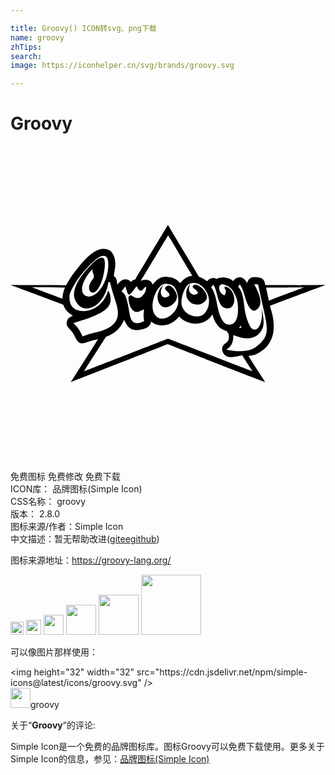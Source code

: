 ```yaml
---

title: Groovy() ICON转svg、png下载
name: groovy
zhTips: 
search: 
image: https://iconhelper.cn/svg/brands/groovy.svg

---
```


# Groovy  <small style="font-size: 60%;font-weight: 100"></small>

<div id="svg" class="svg-wrap">
<svg role="img" viewBox="0 0 24 24" xmlns="http://www.w3.org/2000/svg"><title>Groovy icon</title><path d="M11.997 6.012S10.315 8.8 9.516 10.155c-.155.058-.172.041-.341.207-.41-.47-.897-.041-1.028.22-.057-.566-.151-.567-.279-.694.074-.496.316-1.305-.241-1.884-1.078-.727-2.326 1.05-3.021 1.982l-.375.622c-1.546-.032-2.763.008-4.231-.021 1.79.67 1.864.686 4.026 1.506 0 .066.161.372.34.552.147.15.308.234.389.284-.106.054-.32.138-.385.258-.292.546.139.672.418 1.107.315.568.382.944 1.126.625.254-.11.562-.148.758-.21-.693 1.094-.87 1.392-2.083 3.274l.012.004c4.85-1.893 4.974-1.942 7.373-2.89 3.448 1.338 3.646 1.448 7.432 2.891-.529-.826-.89-1.343-1.274-1.995.151-.013.483-.046.777-.233.213-.135.463-.288.688-.574.443-.565.551-1.277.39-2.166-.078-.423-.235-.834-.213-.85 2.061-.778 2.304-.862 4.226-1.587-2.31.034-2.422.01-4.591.016-.036-.414-.244-.627-.882-.606-.238.039-.389.12-.5.445-.357-.657-.85-.464-1.06-.14-.275-.282-.917-.377-1.24-.17-.238-.112-.514-.112-.757.177-.175-.146-.23-.188-.614-.342-.886-1.497-1.622-2.692-2.36-3.951zm.012.802c.35.535 1.552 2.61 1.849 3.074-.337.023-.668.202-.918.562-.217-.224-.47-.445-.917-.463-.544-.093-.834.148-1.2.568-.108-.365-.53-.45-.896-.28.327-.519 1.872-3.122 2.082-3.46zM7.45 9.128c-.05 1.434-1.068 2.712-1.798 2.245-.551-.449.149-1.584.59-1.985-.033.307.246.498.023.77-.446.543-.27.936-.078.996.513.162 1.004-1.227 1.004-2.201 0-.625-.366-.613-1.086.136-.983 1.022-1.513 2.012-1.16 2.69.197.38.485.651.959.594.925-.11 1.483-1.254 1.543-1.988.148-.003.109.01.148-.02 0 .129.177.755.317 1.166.183.702.964 2.11-1.369 2.658-.44.11-.614.148-1.05.32-.213-.443-.263-.585-.697-1.013.588-.205.593-.185.972-.317 1.467-.51 1.908-.947 1.857-1.57 0 0 .018-.32-.185-.588a2.613 2.613 0 0 1-.293.645c-.437.68-1.296 1.101-2.06.833-.417-.146-.596-.466-.596-1.015 0-.703 1.601-2.735 2.387-3.08.555-.165.579.293.571.724zm6.502 1.3c.26.006.543.133.735.34.594.64.529 1.417.163 1.905-.435.581-1.532.324-1.791-.488-.12-.378.095-1.312.475-1.624a.628.628 0 0 1 .418-.132zm-2.113.066a.502.502 0 0 1 .117.017c.503.03.61.313.701.56.231.626.173 1.212-.301 1.691-.711.719-1.54.401-1.536-.567.014-.69.443-1.715 1.02-1.7zm1.868.038c-.383.287-.432 1.023-.08 1.296.138.13.215.22.613.256.273.024.704-.253.725-.527.01-.125-.013-.333-.312-.67-.252-.283-.579-.349-.661-.3-.265.156.021.28.125.383.162.163.2.234.125.282a.447.447 0 0 1-.372.057c-.105-.049-.456-.246-.163-.777zm3.759.003c.167.26.215.316.402.965.24.838.546 1.163.816 1.01.74-.418.148-1.476-.113-1.974.167-.002.134.007.286.005.12.471.086.387.407 1.813.385 1.706.442 2.16-.528 2.926-.446.352-1.103.37-1.667.34l-.636-.095c.438-.287.545-.557.542-1.116 1.278.535 1.959.132 2.23-.526.132-.317.086-.735-.04-1.471.008.6-.005.71-.084 1.007-.158.595-.547.76-.812.34-.102-.163-.345-.702-.42-1.282-.075-.58-.132-1.395-.5-1.736.04-.08.082-.17.117-.206zm-1.247.01c.258.068.572.204.74.52.234.436.388.668.376 1.447-.014.832-.34 1.055-.557 1.086-.278.04-.762.034-1.049-1.598-.095-.541-.268-1.056-.45-1.224.09-.11.097-.096.165-.204.091.1.17.27.298.777.202.808.387.975.745 1.02.558.072.778-.78.318-1.391-.1-.134-.365-.307-.503-.236.008.236.113.162.114.318-.026.185-.053.219-.113.32-.142-.056-.21-.078-.334-.291-.157-.31-.055-.6.25-.544zm-4.597.076c-.263.185-.594.8-.304 1.35.143.205.297.372.638.3.245-.051.671-.34.73-.749.052-.35-.456-1.028-.738-.87-.327.183-.128.314.074.511.185.18.052.289-.077.342-.258.106-.403.003-.467-.203-.065-.205-.01-.38.144-.68zm-2.867.064c.056.172.1.402.218.624.028.023.132 0 .269-.157.086-.1.185-.238.357-.463.104.095.113.166.142.219.073.13.225.12.273.106.168-.167.195-.275.306-.29.01.216.021.35-.257.677a.535.535 0 0 1-.501.172c-.12-.034-.199-.108-.389-.205-.258.04-.19.315-.143.546.12.611.5.855.832.675.116-.062.09-.062.312-.153-.038.388-.06.463.01.896-.541.301-.982.25-1.102-.506-.091-.632-.261-1.4-.415-1.556-.145-.147-.205-.195-.205-.195l.293-.39zm-7.114.082c.753.01 1.602.01 2.506.017-.13.318-.175.54-.193.854-.422-.163-1.877-.684-2.313-.871zm20.723.01c-.997.359-1.715.637-2.677 1.004-.105-.45-.124-.588-.219-.994 1.601-.005 1.628-.002 2.896-.01zm-6.978 2.04c.105.43.253.641.253.641.202.348.454.545.84.645.085.136.115.163.148.236.037.457.01.514-.344.774-.209.204-.218.497-.003.769.231.22.474.298 1.375.064.174.3.418.653.776 1.217-1.206-.455-2.868-1.103-6.43-2.49 0 0-4.169 1.62-6.404 2.491.935-1.474 1.012-1.599 1.677-2.63.225-.089.149-.053.349-.155.459-.245.827-.61 1.028-1.145.368.83.779.925 1.636.655.177-.082.38-.2.424-.518.46.413 1.432.49 2.142-.382.612.717 2.001.785 2.533-.171zm2.157.865s.04.129.064.169c-.101.003-.213 0-.213 0a.905.905 0 0 0 .149-.17z"/></svg>
</div>
<detail full-name='groovy'></detail>

<div class="detail-page">
<p>
<span><span class="badge-success badge">免费图标</span> <span class="badge-success badge">免费修改</span>  <span class="badge-success badge">免费下载</span> </span>
<br/>
<span>
ICON库：
<span class="badge-secondary badge">品牌图标(Simple Icon)</span> 
</span>
<br/>
<span>
CSS名称：
<span class="badge-secondary badge">groovy</span> 
</span>

<br/>
<span>
版本：
<span class="badge-secondary badge">2.8.0</span> 
</span>
<br/>
<span>图标来源/作者：<span class="badge-light badge">Simple Icon</span></span> 
<br/>
<span class="zh-detail">中文描述：暂无<span class="help-link"><span>帮助改进</span>(<a href="https://gitee.com/liuwave/icon-helper/edit/master/json/brands/groovy.json" target="_blank" rel="noopener noreferrer">gitee</a><a href="https://github.com/liuwave/icon-helper/edit/master/json/brands/groovy.json" target="_blank" rel="noopener noreferrer">github</a></span>)</span><br/>
</p>
</div><div class="description description alert alert-light"><p>图标来源地址：<a href="https://groovy-lang.org/" target="_blank" rel="noopener noreferrer">https://groovy-lang.org/</a></p></div>
<div class="alert alert-dark">
<img height="21" width="21" src="https://cdn.jsdelivr.net/npm/simple-icons@latest/icons/groovy.svg" />
<img height="24" width="24" src="https://cdn.jsdelivr.net/npm/simple-icons@latest/icons/groovy.svg" />
<img height="32" width="32" src="https://cdn.jsdelivr.net/npm/simple-icons@latest/icons/groovy.svg" />
<img height="48" width="48" src="https://cdn.jsdelivr.net/npm/simple-icons@latest/icons/groovy.svg" />
<img height="64" width="64" src="https://cdn.jsdelivr.net/npm/simple-icons@latest/icons/groovy.svg" />
<img height="96" width="96" src="https://cdn.jsdelivr.net/npm/simple-icons@latest/icons/groovy.svg" />

</div>
<div>
  <p>可以像图片那样使用：    
  </p>
  <div class="alert alert-primary" style="font-size: 14px">
    &lt;img height="32" width="32" src="https://cdn.jsdelivr.net/npm/simple-icons@latest/icons/groovy.svg" /&gt;
    <copy-btn content='<img height="32" width="32" src="https://cdn.jsdelivr.net/npm/simple-icons@latest/icons/groovy.svg" />'></copy-btn>
  </div>
  <div class="alert alert-secondary">
    <img height="32" width="32" src="https://cdn.jsdelivr.net/npm/simple-icons@latest/icons/groovy.svg" />groovy
    <copy-btn content="groovy" btn-title="复制图标名称"></copy-btn>
  </div>
</div>
<div class="icon-detail__container">
<p>关于“<b>Groovy</b>”的评论:</p>
</div>
<Vssue title="关于“Groovy”的评论" />
<div><p>Simple Icon是一个免费的品牌图标库。图标Groovy可以免费下载使用。更多关于  Simple Icon的信息，参见：<a target="_blank" href="https://iconhelper.cn/brands.html">品牌图标(Simple Icon)</a>
</p></div>
